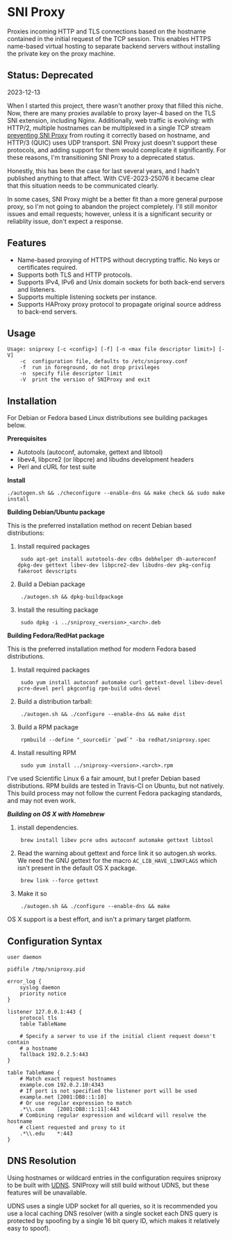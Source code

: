 SNI Proxy
=========

Proxies incoming HTTP and TLS connections based on the hostname contained in
the initial request of the TCP session. This enables HTTPS name-based virtual
hosting to separate backend servers without installing the private key on the
proxy machine.

Status: Deprecated
------------------
2023-12-13

When I started this project, there wasn't another proxy that filled this niche.
Now, there are many proxies available to proxy layer-4 based on the TLS SNI
extension, including Nginx. Additionally, web traffic is evolving: with HTTP/2,
multiple hostnames can be multiplexed in a single TCP stream [preventing SNI
Proxy](https://github.com/dlundquist/sniproxy/issues/178) from routing it
correctly based on hostname, and HTTP/3 (QUIC) uses UDP transport. SNI Proxy
just doesn't support these protocols, and adding support for them would
complicate it significantly. For these reasons, I'm transitioning SNI Proxy to
a deprecated status.

Honestly, this has been the case for last several years, and I hadn't published
anything to that affect. With CVE-2023-25076 it became clear that this
situation needs to be communicated clearly.

In some cases, SNI Proxy might be a better fit than a more general purpose
proxy, so I'm not going to abandon the project completely. I'll still monitor
issues and email requests; however, unless it is a significant security or
reliablity issue, don't expect a response.

Features
--------
+ Name-based proxying of HTTPS without decrypting traffic. No keys or
  certificates required.
+ Supports both TLS and HTTP protocols.
+ Supports IPv4, IPv6 and Unix domain sockets for both back-end servers and
  listeners.
+ Supports multiple listening sockets per instance.
+ Supports HAProxy proxy protocol to propagate original source address to
  back-end servers.

Usage
-----

    Usage: sniproxy [-c <config>] [-f] [-n <max file descriptor limit>] [-V]
        -c  configuration file, defaults to /etc/sniproxy.conf
        -f  run in foreground, do not drop privileges
        -n  specify file descriptor limit
        -V  print the version of SNIProxy and exit


Installation
------------

For Debian or Fedora based Linux distributions see building packages below.

**Prerequisites**

+ Autotools (autoconf, automake, gettext and libtool)
+ libev4, libpcre2 (or libpcre) and libudns development headers
+ Perl and cURL for test suite

**Install**

    ./autogen.sh && ./checonfigure --enable-dns && make check && sudo make install

**Building Debian/Ubuntu package**

This is the preferred installation method on recent Debian based distributions:

1. Install required packages

        sudo apt-get install autotools-dev cdbs debhelper dh-autoreconf dpkg-dev gettext libev-dev libpcre2-dev libudns-dev pkg-config fakeroot devscripts

2. Build a Debian package

        ./autogen.sh && dpkg-buildpackage

3. Install the resulting package

        sudo dpkg -i ../sniproxy_<version>_<arch>.deb

**Building Fedora/RedHat package**

This is the preferred installation method for modern Fedora based distributions.

1. Install required packages

        sudo yum install autoconf automake curl gettext-devel libev-devel pcre-devel perl pkgconfig rpm-build udns-devel

2. Build a distribution tarball:

        ./autogen.sh && ./configure --enable-dns && make dist

3. Build a RPM package

        rpmbuild --define "_sourcedir `pwd`" -ba redhat/sniproxy.spec

4. Install resulting RPM

        sudo yum install ../sniproxy-<version>.<arch>.rpm

I've used Scientific Linux 6 a fair amount, but I prefer Debian based
distributions. RPM builds are tested in Travis-CI on Ubuntu, but not natively.
This build process may not follow the current Fedora packaging standards, and
may not even work.

***Building on OS X with Homebrew***

1. install dependencies.

        brew install libev pcre udns autoconf automake gettext libtool

2. Read the warning about gettext and force link it so autogen.sh works. We need the GNU gettext for the macro `AC_LIB_HAVE_LINKFLAGS` which isn't present in the default OS X package.

        brew link --force gettext

3. Make it so

        ./autogen.sh && ./configure --enable-dns && make

OS X support is a best effort, and isn't a primary target platform.


Configuration Syntax
--------------------

    user daemon

    pidfile /tmp/sniproxy.pid

    error_log {
        syslog daemon
        priority notice
    }

    listener 127.0.0.1:443 {
        protocol tls
        table TableName

        # Specify a server to use if the initial client request doesn't contain
        # a hostname
        fallback 192.0.2.5:443
    }

    table TableName {
        # Match exact request hostnames
        example.com 192.0.2.10:4343
        # If port is not specified the listener port will be used
        example.net [2001:DB8::1:10]
        # Or use regular expression to match
        .*\\.com    [2001:DB8::1:11]:443
        # Combining regular expression and wildcard will resolve the hostname
        # client requested and proxy to it
        .*\\.edu    *:443
    }

DNS Resolution
--------------

Using hostnames or wildcard entries in the configuration requires sniproxy to
be built with [UDNS](http://www.corpit.ru/mjt/udns.html). SNIProxy will still
build without UDNS, but these features will be unavailable.

UDNS uses a single UDP socket for all queries, so it is recommended you use a
local caching DNS resolver (with a single socket each DNS query is protected by
spoofing by a single 16 bit query ID, which makes it relatively easy to spoof).
